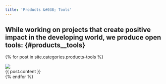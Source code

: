 ```yaml
---
title: 'Products &#038; Tools'
---
```

## While working on projects that create positive impact in the developing world, we produce open tools: {#products__tools}
{% for post in site.categories.products-tools %}
<div class="row-fluid products">
  <div class="span12">
    <div class="row-fluid">
      <div class="span4">
        <a href="{{post.image-link}}">
          <img src="{{post.image-source}}" width="{{post.image-width}}" 
           height="{{post.image-height}}" class="alignnone size-full" />
        </a>
      </div>
      <div class="span8">
        {{ post.content }}
      </div>
    </div>
  </div>
</div>
{% endfor %}
